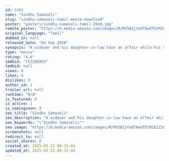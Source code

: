 ```yaml
---
id: 1363
name: "Sindhu Samaveli"
slug: "sindhu-samaveli-tamil-movie-download"
poster: "posters/sindhu-samaveli-tamil-2010.jpg"
remote_poster: "https://m.media-amazon.com/images/M/MV5BZjYwOTAwOTEtM2E2ZS00YTJlLTk5YzEtZDZkMTc4NDAwMTNhXkEyXkFqcGdeQXVyOTk3NTc2MzE@._V1_SX300.jpg"
original_language: "Tamil"
dubbed_in: null
released_date: "03 Sep 2010"
synopsis: "A widower and his daughter-in-law have an affair while his son is away for a few days."
type: "movie"
rating: "4.6"
imdbid: "tt2296953"
tmdbid: null
views: 0
likes: 0
dislikes: 0
author_id: 1
trailer_url: null
runtime: "N/A"
is_featured: 0
is_active: 1
is_comingsoon: 0
seo_title: "Sindhu Samaveli"
seo_description: "A widower and his daughter-in-law have an affair while his son is away for a few days."
seo_keywords: "\"Sindhu Samaveli\""
seo_image: "https://m.media-amazon.com/images/M/MV5BZjYwOTAwOTEtM2E2ZS00YTJlLTk5YzEtZDZkMTc4NDAwMTNhXkEyXkFqcGdeQXVyOTk3NTc2MzE@._V1_SX300.jpg"
screenshots: null
redirect_to: null
social_shares: 0
created_at: 2025-03-22 08:15:44
updated_at: 2025-03-22 08:15:44
---
```



